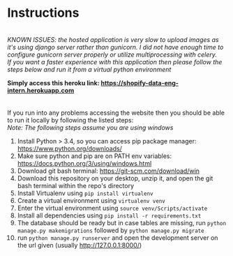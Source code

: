 # Instructions
\
*KNOWN ISSUES: the hosted application is very slow to upload images as it's using django server rather than gunicorn. I did not have enough time to configure gunicorn server properly or utilize multiprocessing with celery.*
\
*If you want a faster experience with this application then please follow the steps below and run it from a virtual python environment*

**Simply access this heroku link: https://shopify-data-eng-intern.herokuapp.com**
\
\
\
If you run into any problems accessing the website then you should be able to run it locally by following the listed steps: \
*Note: The following steps assume you are using windows*

1. Install Python > 3.4, so you can access pip package manager: https://www.python.org/downloads/
2. Make sure python and pip are on PATH env variables: https://docs.python.org/3/using/windows.html
3. Download git bash terminal: https://git-scm.com/download/win
4. Download this repository on your desktop, unzip it, and open the git bash terminal within the repo's directory
5. Install Virtualenv using ```pip install virtualenv```
6. Create a virtual environment using ```virtualenv venv```
7. Enter the virtual environment using ```source venv/Scripts/activate```
8. Install all dependencies using ```pip install -r requirements.txt```
10. The database should be ready but in case tables are missing, run ```python manage.py makemigrations``` followed by ```python manage.py migrate```
11. run ```python manage.py runserver``` and open the development server on the url given (usually http://127.0.0.1:8000/)
